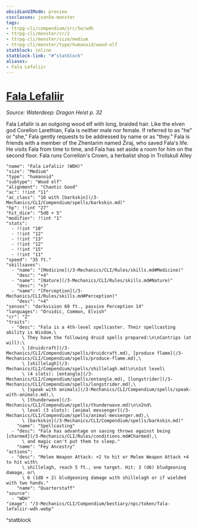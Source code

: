 ```yaml
---
obsidianUIMode: preview
cssclasses: json5e-monster
tags:
- ttrpg-cli/compendium/src/5e/wdh
- ttrpg-cli/monster/cr/2
- ttrpg-cli/monster/size/medium
- ttrpg-cli/monster/type/humanoid/wood-elf
statblock: inline
statblock-link: "#^statblock"
aliases:
- Fala Lefaliir
---
```

# [Fala Lefaliir](3-Mechanics\CLI\Compendium\bestiary\npc/fala-lefaliir-wdh.md)
*Source: Waterdeep: Dragon Heist p. 32*  

Fala Lefaliir is an outgoing wood elf with long, braided hair. Like the elven god Corellon Larethian, Fala is neither male nor female. If referred to as "he" or "she," Fala gently requests to be addressed by name or as "they." Fala is friends with a member of the Zhentarim named Ziraj, who saved Fala's life. He visits Fala from time to time, and Fala has set aside a room for him on the second floor. Fala runs Correllon's Crown, a herbalist shop in Trollskull Alley

```statblock
"name": "Fala Lefaliir (WDH)"
"size": "Medium"
"type": "humanoid"
"subtype": "Wood elf"
"alignment": "Chaotic Good"
"ac": !!int "11"
"ac_class": "16 with [barkskin](/3-Mechanics/CLI/Compendium/spells/barkskin.md)"
"hp": !!int "27"
"hit_dice": "5d8 + 5"
"modifier": !!int "1"
"stats":
  - !!int "10"
  - !!int "12"
  - !!int "13"
  - !!int "12"
  - !!int "15"
  - !!int "11"
"speed": "35 ft."
"skillsaves":
  - "name": "[Medicine](/3-Mechanics/CLI/Rules/skills.md#Medicine)"
    "desc": "+4"
  - "name": "[Nature](/3-Mechanics/CLI/Rules/skills.md#Nature)"
    "desc": "+3"
  - "name": "[Perception](/3-Mechanics/CLI/Rules/skills.md#Perception)"
    "desc": "+4"
"senses": "darkvision 60 ft., passive Perception 14"
"languages": "Druidic, Common, Elvish"
"cr": "2"
"traits":
  - "desc": "Fala is a 4th-level spellcaster. Their spellcasting ability is Wisdom.\
      \ They have the following druid spells prepared:\n\nCantrips (at will):\
      \ [druidcraft](/3-Mechanics/CLI/Compendium/spells/druidcraft.md), [produce flame](/3-Mechanics/CLI/Compendium/spells/produce-flame.md),\
      \ [shillelagh](/3-Mechanics/CLI/Compendium/spells/shillelagh.md)\n\n1st level\
      \ (4 slots): [entangle](/3-Mechanics/CLI/Compendium/spells/entangle.md), [longstrider](/3-Mechanics/CLI/Compendium/spells/longstrider.md),\
      \ [speak with animals](/3-Mechanics/CLI/Compendium/spells/speak-with-animals.md),\
      \ [thunderwave](/3-Mechanics/CLI/Compendium/spells/thunderwave.md)\n\n2nd\
      \ level (3 slots): [animal messenger](/3-Mechanics/CLI/Compendium/spells/animal-messenger.md),\
      \ [barkskin](/3-Mechanics/CLI/Compendium/spells/barkskin.md)"
    "name": "Spellcasting"
  - "desc": "Fala has advantage on saving throws against being [charmed](/3-Mechanics/CLI/Rules/conditions.md#Charmed),\
      \ and magic can't put them to sleep."
    "name": "Fey Ancestry"
"actions":
  - "desc": "Melee Weapon Attack: +2 to hit or Melee Weapon Attack +4 to hit with\
      \ shillelagh, reach 5 ft., one target. Hit: 3 (d6) bludgeoning damage, or\
      \ 6 (1d8 + 2) bludgeoning damage with shillelagh or if wielded with two hands."
    "name": "Quarterstaff"
"source":
  - "WDH"
"image": "/3-Mechanics/CLI/Compendium/bestiary/npc/token/fala-lefaliir-wdh.webp"
```
^statblock